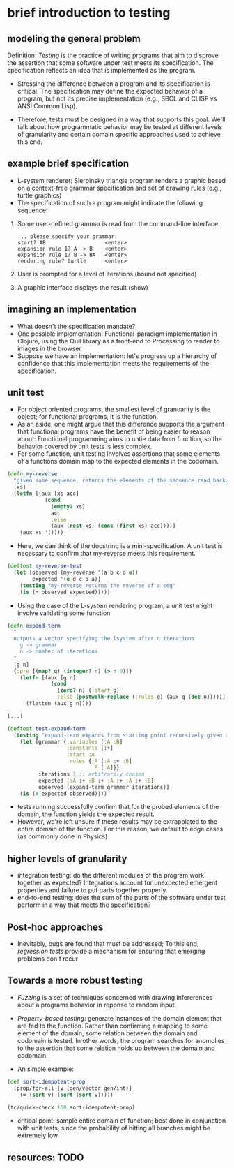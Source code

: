 # brief introduction to testing

## modeling the general problem
Definition: *Testing* is the practice of writing programs that aim to disprove the assertion that some software under test meets its specification. The specification reflects an idea that is implemented as the program.

- Stressing the difference between a program and its specification is critical. The specification may define the expected behavior of a program, but not its precise implementation (e.g., SBCL and CLISP vs ANSI Common Lisp).

- Therefore, tests must be designed in a way that supports this goal. We'll talk about how programmatic behavior may be tested at different levels of granularity and certain domain specific approaches used to achieve this end.

## example brief specification
- L-system renderer: Sierpinsky triangle program renders a graphic based on a context-free grammar specification and set of drawing rules (e.g., turtle graphics)
- The specification of such a program might indicate the following sequence:

1. Some user-defined grammar is read from the command-line interface.

    ```
    ... please specify your grammar:
    start? AB                   <enter>
    expansion rule 1? A -> B    <enter>
    expansion rule 1? B -> BA   <enter>
    rendering rule? turtle      <enter>
    ```

2. User is prompted for a level of iterations (bound not specified)

2. A graphic interface displays the result (show)

## imagining an implementation
- What doesn't the specification mandate?
- One possible implementation: Functional-paradigm implementation in Clojure, using the Quil library as a front-end to Processing to render to images in the browser
- Suppose we have an implementation: let's progress up a hierarchy of confidence that this implementation meets the requirements of the specification.

## unit test
- For object oriented programs, the smallest level of granuarity is the object; for functional programs, it is the function.
- As an aside, one might argue that this difference supports the argument that functional programs have the benefit of being easier to reason about: Functional programming aims to untie data from function, so the behavior covered by unit tests is less complex.
- For some function, unit testing involves assertions that some elements of a functions domain map to the expected elements in the codomain.

``` clojure
(defn my-reverse
  "given some sequence, returns the elements of the sequence read backward"
  [xs]
  (letfn [(aux [xs acc]
            (cond
              (empty? xs)
              acc
              :else
              (aux (rest xs) (cons (first xs) acc))))]
    (aux xs '())))
```
- Here, we can think of the docstring is a mini-specification. A unit test is necessary to confirm that my-reverse meets this requirement.

``` clojure
(deftest my-reverse-test
  (let [observed (my-reverse '(a b c d e))
        expected '(e d c b a)]
    (testing "my-reverse returns the reverse of a seq"
    (is (= observed expected)))))
```

- Using the case of the L-system rendering program, a unit test might involve validating some function

``` clojure
(defn expand-term
  "
  outputs a vector specifying the lsystem after n iterations
    g -> grammar
    n -> number of iterations
  "
  [g n]
  {:pre [(map? g) (integer? n) (> n 0)]}
    (letfn [(aux [g n]
              (cond
                (zero? n) (:start g)
                :else (postwalk-replace (:rules g) (aux g (dec n)))))]
      (flatten (aux g n))))

[...]

(deftest test-expand-term
  (testing "expand-term expands from starting point recursively given a grammar and number of iterations")
    (let [grammar {:variables [:A :B]
                   :constants [:+]
                   :start :A
                   :rules {:A [:A :+ :B]
                           :B [:A]}}
          iterations 3 ;; arbitrarily chosen
          expected [:A :+ :B :+ :A :+ :A :+ :B]
          observed (expand-term grammar iterations)]
    (is (= expected observed))))
```

- tests running successfully confirm that for the probed elements of the domain, the function yields the expected result.
- However, we're left unsure if these results may be extrapolated to the entire domain of the function. For this reason, we default to edge cases (as commonly done in Physics)

## higher levels of granularity
- integration testing: do the different modules of the program work together as expected? Integrations account for unexpected emergent properties and failure to put parts together properly.
- end-to-end testing: does the sum of the parts of the software under test perform in a way that meets the specification?

## Post-hoc approaches
- Inevitably, bugs are found that must be addressed; To this end, *regression tests* provide a mechanism for ensuring that emerging problems don't recur

## Towards a more robust testing
- *Fuzzing* is a set of techniques concerned with drawing infererences about a programs behavior in reponse to random input.


- *Property-based testing*: generate instances of the domain element that are fed to the function. Rather than confirming a mapping to some element of the domain, some relation between the domain and codomain is tested. In other words, the program searches for anomolies to the assertion that some relation holds up between the domain and codomain.

- An simple example:

``` clojure
(def sort-idempotent-prop
  (prop/for-all [v (gen/vector gen/int)]
    (= (sort v) (sort (sort v)))))

(tc/quick-check 100 sort-idempotent-prop)
```
- critical point: sample entire domain of function; best done in conjunction with unit tests, since the probability of hitting all branches might be extremely low.

## resources: TODO
